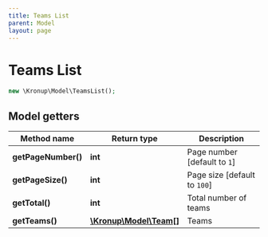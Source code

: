 ```yaml
---
title: Teams List
parent: Model
layout: page
---
```


# Teams List

```php
new \Kronup\Model\TeamsList();
```

## Model getters

Method name | Return type | Description
------------ | ------------- | -------------
**getPageNumber()** | **int** | Page number   [default to `1`]
**getPageSize()** | **int** | Page size   [default to `100`]
**getTotal()** | **int** | Total number of teams
**getTeams()** | [**\Kronup\Model\Team[]**](../Team) | Teams

